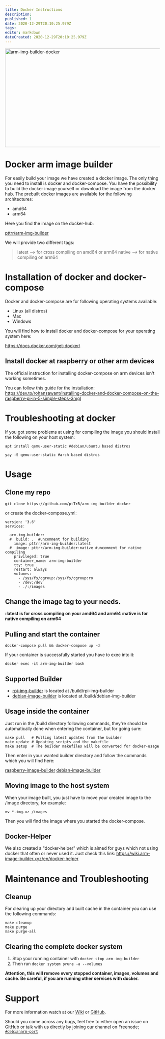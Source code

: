 ```yaml
---
title: Docker Instructions
description: 
published: 1
date: 2020-12-29T20:10:25.979Z
tags: 
editor: markdown
dateCreated: 2020-12-29T20:10:25.979Z
---
```


<img src="https://socialify.git.ci/ptTrR/arm-img-builder-docker/image?description=1&descriptionEditable=Build%20customized%20arm%20images%20with%20docker&font=Bitter&forks=1&issues=1&logo=https%3A%2F%2Fwww.docker.com%2Fsites%2Fdefault%2Ffiles%2Fd8%2F2019-07%2Fvertical-logo-monochromatic.png&owner=1&pattern=Charlie%20Brown&pulls=1&stargazers=1&theme=Dark" alt="arm-img-builder-docker" width="640" height="320" />

# Docker arm image builder

For easily build your image we have created a docker image. The only thing you need to install is docker and docker-compose.
You have the possibility to build the docker image yourself or download the image from the docker hub.
The prebuilt docker images are available for the following architectures:

* amd64
* arm64

Here you find the image on the docker-hub:

[pttrr/arm-img-builder](https://hub.docker.com/r/pttrr/arm-img-builder)

We will provide two different tags: 

> latest --> for cross compiling on amd64 or arm64
> native --> for native compiling on arm64

# Installation of docker and docker-compose

Docker and docker-compose are for following operating systems available:

* Linux (all distros)
* Mac
* Windows

You will find how to install docker and docker-compose for your operating system here:

https://docs.docker.com/get-docker/

## Install docker at raspberry or other arm devices

The official instruction for installing docker-compose on arm devices isn't working sometimes. 

You can follow this guide for the installation:
https://dev.to/rohansawant/installing-docker-and-docker-compose-on-the-raspberry-pi-in-5-simple-steps-3mgl

# Troubleshooting at docker
If you got some problems at using for compiling the image you should install the following on your host system:

```
apt install qemu-user-static #debian/ubuntu based distros

yay -S qemu-user-static #arch based distros
```
# Usage

## Clone my repo

```
git clone https://github.com/ptTrR/arm-img-builder-docker
```
or create the docker-compose.yml:

```
version: '3.6'
services:

  arm-img-builder:
  #  build: .  #uncomment for building 
    image: pttrr/arm-img-builder:latest 
  #  image: pttrr/arm-img-builder:native #uncomment for native compiling
    privileged: true
    container_name: arm-img-builder
    tty: true
    restart: always
    volumes:
      - /sys/fs/cgroup:/sys/fs/cgroup:ro
      - /dev:/dev
      - ./:/images
```
## Change the image tag to your needs. 

**:latest is for cross compiling on your amd64 and arm64
:native is for native compiling on arm64**

## Pulling and start the container

```
docker-compose pull && docker-compose up -d
```
If your container is successfully started you have to exec into it:
```
docker exec -it arm-img-builder bash
```

## Supported Builder

* [rpi-img-builder](https://github.com/pyavitz/rpi-img-builder) is located at /build/rpi-img-builder
* [debian-image-builder](https://github.com/pyavitz/debian-image-builder) is located at /build/debian-img-builder

## Usage inside the container

Just run in the /build directory following commands, they're should be automatically done when entering the container, but for going sure:

```
make pull 	# Pulling latest updates from the builder
make update # Updating scripts and the makefile
make setup 	# The builder makefiles will be converted for docker-usage
```
Then enter in your wanted builder directory and follow the commands which you will find here:

[raspberry-image-builder](https://wiki.arm-image-builder.xyz/en/Raspberry)
[debian-image-builder](https://wiki.arm-image-builder.xyz/en/Debian)

## Moving image to the host system
When your image built, you just have to move your created image to the /image directory, for example:
```
mv *.img.xz /images
```

Then you will find the image where you started the docker-compose. 

## Docker-Helper

We also created a "docker-helper" which is aimed for guys which not using docker that often or never used it. 
Just check this link:
https://wiki.arm-image-builder.xyz/en/docker-helper

# Maintenance and Troubleshooting

## Cleanup

For clearing up your directory and built cache in the container you can use the following commands:

```
make cleanup
make purge
make purge-all
```
## Clearing the complete docker system

1. Stop your running container with `docker stop arm-img-builder` 
2. Then run `docker system prune -a --volumes`

**Attention, this will remove every stopped container, images, volumes and cache. Be careful, if you are running other services with docker.**

# Support

For more information watch at our [Wiki](https://wiki.arm-image-builder.xyz/) or [GitHub](https://github.com/pyavitz).

Should you come across any bugs, feel free to either open an issue on GitHub or talk with us directly by joining our channel on Freenode; [`#debianarm-port`](irc://irc.freenode.net/#debianarm-port)